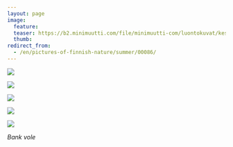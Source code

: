 ```yaml
---
layout: page
image:
  feature:
  teaser: https://b2.minimuutti.com/file/minimuutti-com/luontokuvat/kes%C3%A4/4/DS22635-245px.jpg
  thumb:
redirect_from:
  - /en/pictures-of-finnish-nature/summer/00086/
---
```


![](https://b2.minimuutti.com/file/minimuutti-com/luontokuvat/kes%C3%A4/4/DS22574-800px.jpg)

![](https://b2.minimuutti.com/file/minimuutti-com/luontokuvat/kes%C3%A4/4/DS22629-800px.jpg)

![](https://b2.minimuutti.com/file/minimuutti-com/luontokuvat/kes%C3%A4/4/DS22630-800px.jpg)

![](https://b2.minimuutti.com/file/minimuutti-com/luontokuvat/kes%C3%A4/4/DS22644-800px.jpg)

![](https://b2.minimuutti.com/file/minimuutti-com/luontokuvat/kes%C3%A4/4/DS22634-800px.jpg)

*Bank vole*
